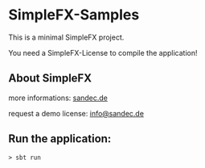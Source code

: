 # SimpleFX-Samples

This is a minimal SimpleFX project.

You need a SimpleFX-License to compile the application!

## About SimpleFX
more informations: [sandec.de](sandec.de)

request a demo license: info@sandec.de

## Run the application:
``` > sbt run ```
